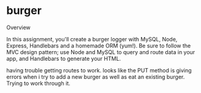 # burger

Overview

In this assignment, you'll create a burger logger with MySQL, Node, Express, Handlebars and a homemade ORM (yum!). Be sure to follow the MVC design pattern; use Node and MySQL to query and route data in your app, and Handlebars to generate your HTML.


having trouble getting routes to work. looks like the PUT method is giving errors when i try to add a new burger as well as eat an existing burger. Trying to work through it.

